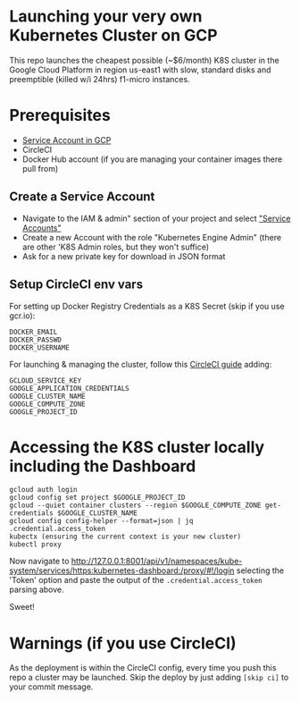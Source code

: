 # Launching your very own Kubernetes Cluster on GCP
This repo launches the cheapest possible (~$6/month) K8S cluster in the Google Cloud Platform in region us-east1 with slow, standard disks and preemptible (killed w/i 24hrs) f1-micro instances.

# Prerequisites
- [Service Account in GCP](#create-a-service-account)
- CircleCI
- Docker Hub account (if you are managing your container images there pull from)

## Create a Service Account
- Navigate to the IAM & admin" section of your project and select ["Service Accounts"](https://console.cloud.google.com/iam-admin/serviceaccounts)
- Create a new Account with the role "Kubernetes Engine Admin" (there are other 'K8S Admin roles, but they won't suffice)
- Ask for a new private key for download in JSON format

## Setup CircleCI env vars
For setting up Docker Registry Credentials as a K8S Secret (skip if you use gcr.io):
```
DOCKER_EMAIL
DOCKER_PASSWD
DOCKER_USERNAME
```

For launching & managing the cluster, follow this [CircleCI guide](https://circleci.com/docs/2.0/google-auth/) adding:
```
GCLOUD_SERVICE_KEY
GOOGLE_APPLICATION_CREDENTIALS
GOOGLE_CLUSTER_NAME
GOOGLE_COMPUTE_ZONE
GOOGLE_PROJECT_ID
```

# Accessing the K8S cluster locally including the Dashboard
```
gcloud auth login
gcloud config set project $GOOGLE_PROJECT_ID
gcloud --quiet container clusters --region $GOOGLE_COMPUTE_ZONE get-credentials $GOOGLE_CLUSTER_NAME
gcloud config config-helper --format=json | jq .credential.access_token
kubectx (ensuring the current context is your new cluster)
kubectl proxy
```
Now navigate to http://127.0.0.1:8001/api/v1/namespaces/kube-system/services/https:kubernetes-dashboard:/proxy/#!/login selecting the 'Token' option and paste the output of the `.credential.access_token` parsing above.

Sweet!

# Warnings (if you use CircleCI)
As the deployment is within the CircleCI config, every time you push this repo a cluster may be launched. Skip the deploy by just adding `[skip ci]` to your commit message.
